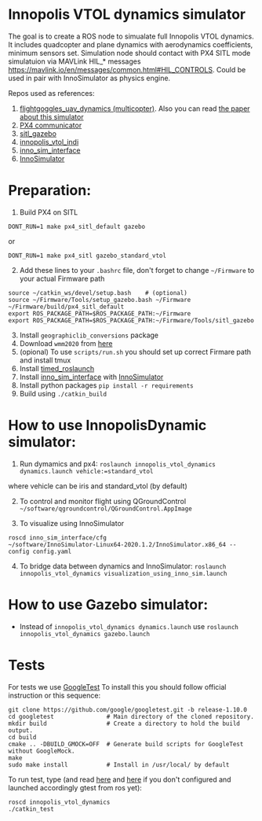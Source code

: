 # Innopolis VTOL dynamics simulator

The goal is to create a ROS node to simualate full Innopolis VTOL dynamics. It includes quadcopter and plane dynamics with aerodynamics coefficients, minimum sensors set. Simulation node should contact with PX4 SITL mode simulatuion via MAVLink HIL_* messages https://mavlink.io/en/messages/common.html#HIL_CONTROLS. Could be used in pair with InnoSimulator as physics engine.

Repos used as references:

1. [flightgoggles_uav_dynamics (multicopter)](https://github.com/mit-fast/FlightGoggles/blob/master/flightgoggles_uav_dynamics/). Also you can read [the paper about this simulator](https://arxiv.org/pdf/1905.11377.pdf)
2. [PX4 communicator](https://github.com/ThunderFly-aerospace/PX4-FlightGear-Bridge)
3. [sitl_gazebo](https://github.com/PX4/sitl_gazebo)
4. [innopolis_vtol_indi](https://github.com/InnopolisAero/innopolis_vtol_indi)
5. [inno_sim_interface](https://github.com/InnopolisAero/inno_sim_interface)
6. [InnoSimulator](https://github.com/inno-robolab/InnoSimulator)

# Preparation:

1. Build PX4 on SITL

```
DONT_RUN=1 make px4_sitl_default gazebo
```
or
```
DONT_RUN=1 make px4_sitl gazebo_standard_vtol
```

2. Add these lines to your `.bashrc` file, don't forget to change `~/Firmware` to your actual Firmware path

```
source ~/catkin_ws/devel/setup.bash    # (optional)
source ~/Firmware/Tools/setup_gazebo.bash ~/Firmware ~/Firmware/build/px4_sitl_default
export ROS_PACKAGE_PATH=$ROS_PACKAGE_PATH:~/Firmware
export ROS_PACKAGE_PATH=$ROS_PACKAGE_PATH:~/Firmware/Tools/sitl_gazebo
```

3. Install `geographiclib_conversions` package
4. Download `wmm2020` from [here](https://geographiclib.sourceforge.io/html/magnetic.html)
5. (opional) To use `scripts/run.sh` you should set up correct Firmare path and install tmux
6. Install [timed_roslaunch](https://github.com/MoriKen254/timed_roslaunch.git)
7. Install [inno_sim_interface](https://github.com/InnopolisAero/inno_sim_interface) with [InnoSimulator](https://github.com/inno-robolab/InnoSimulator)
8. Install python packages
`pip install -r requirements`
9.  Build using `./catkin_build`

# How to use InnopolisDynamic simulator:

1. Run dymamics and px4:
```roslaunch innopolis_vtol_dynamics dynamics.launch vehicle:=standard_vtol```

where vehicle can be iris and standard_vtol (by default)

2. To control and monitor flight using QGroundControl
```~/software/qgroundcontrol/QGroundControl.AppImage```

3. To visualize using InnoSimulator
```
roscd inno_sim_interface/cfg
~/software/InnoSimulator-Linux64-2020.1.2/InnoSimulator.x86_64 --config config.yaml
```

4. To bridge data between dynamics and InnoSimulator:
```roslaunch innopolis_vtol_dynamics visualization_using_inno_sim.launch```

# How to use Gazebo simulator:

- Instead of `innopolis_vtol_dynamics dynamics.launch` use `roslaunch innopolis_vtol_dynamics gazebo.launch`

# Tests
For tests we use [GoogleTest](https://github.com/google/googletest/tree/master/googletest)
To install this you should follow official instruction or this sequence:

```
git clone https://github.com/google/googletest.git -b release-1.10.0
cd googletest               # Main directory of the cloned repository.
mkdir build                 # Create a directory to hold the build output.
cd build
cmake .. -DBUILD_GMOCK=OFF  # Generate build scripts for GoogleTest without GoogleMock.
make
sudo make install           # Install in /usr/local/ by default
```

To run test, type (and read [here](http://wiki.ros.org/gtest) and [here](https://catkin-tools.readthedocs.io/en/latest/verbs/catkin_build.html#building-and-running-tests) if you don't configured and launched accordingly gtest from ros yet):

```
roscd innopolis_vtol_dynamics
./catkin_test
```